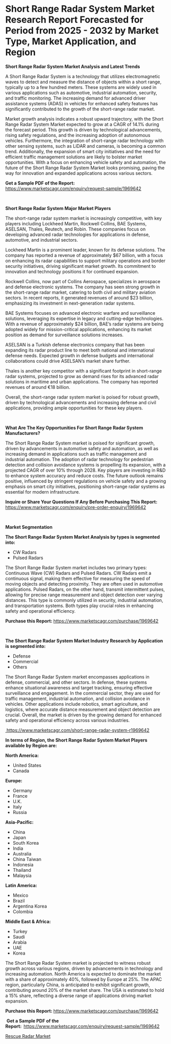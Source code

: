 <p><h1>Short Range Radar System Market Research Report Forecasted for Period from 2025 -  2032 by Market Type, Market Application, and Region</h1></p><p><strong>Short Range Radar System Market Analysis and Latest Trends</strong></p>
<p><p>A Short Range Radar System is a technology that utilizes electromagnetic waves to detect and measure the distance of objects within a short range, typically up to a few hundred meters. These systems are widely used in various applications such as automotive, industrial automation, security, and traffic monitoring. The increasing demand for advanced driver assistance systems (ADAS) in vehicles for enhanced safety features has significantly contributed to the growth of the short-range radar market.</p><p>Market growth analysis indicates a robust upward trajectory, with the Short Range Radar System Market expected to grow at a CAGR of 14.1% during the forecast period. This growth is driven by technological advancements, rising safety regulations, and the increasing adoption of autonomous vehicles. Furthermore, the integration of short-range radar technology with other sensing systems, such as LiDAR and cameras, is becoming a common trend. Additionally, the expansion of smart city initiatives and the need for efficient traffic management solutions are likely to bolster market opportunities. With a focus on enhancing vehicle safety and automation, the future of the Short Range Radar System Market looks promising, paving the way for innovation and expanded applications across various sectors.</p></p>
<p><strong>Get a Sample PDF of the Report:&nbsp;</strong> <a href="https://www.marketscagr.com/enquiry/request-sample/1969642?utm_campaign=3019&utm_medium=2&utm_source=Github&utm_content=ia&utm_term=10042025&utm_id=short-range-radar-system">https://www.marketscagr.com/enquiry/request-sample/1969642</a></p>
<p>&nbsp;</p>
<p><strong>Short Range Radar System Major Market Players</strong></p>
<p><p>The short-range radar system market is increasingly competitive, with key players including Lockheed Martin, Rockwell Collins, BAE Systems, ASELSAN, Thales, Reutech, and Robin. These companies focus on developing advanced radar technologies for applications in defense, automotive, and industrial sectors.</p><p>Lockheed Martin is a prominent leader, known for its defense solutions. The company has reported a revenue of approximately $67 billion, with a focus on enhancing its radar capabilities to support military operations and border security initiatives, driving significant market growth. Its commitment to innovation and technology positions it for continued expansion.</p><p>Rockwell Collins, now part of Collins Aerospace, specializes in aerospace and defense electronic systems. The company has seen strong growth in the short-range radar market, catering to both civil and military aviation sectors. In recent reports, it generated revenues of around $23 billion, emphasizing its investment in next-generation radar systems.</p><p>BAE Systems focuses on advanced electronic warfare and surveillance solutions, leveraging its expertise in legacy and cutting-edge technologies. With a revenue of approximately $24 billion, BAE’s radar systems are being adopted widely for mission-critical applications, enhancing its market position as demand for surveillance solutions increases.</p><p>ASELSAN is a Turkish defense electronics company that has been expanding its radar product line to meet both national and international defense needs. Expected growth in defense budgets and international collaborations could drive ASELSAN’s market share further.</p><p>Thales is another key competitor with a significant footprint in short-range radar systems, projected to grow as demand rises for its advanced radar solutions in maritime and urban applications. The company has reported revenues of around €18 billion.</p><p>Overall, the short-range radar system market is poised for robust growth, driven by technological advancements and increasing defense and civil applications, providing ample opportunities for these key players.</p></p>
<p>&nbsp;</p>
<p><strong>What Are The Key Opportunities For Short Range Radar System Manufacturers?</strong></p>
<p><p>The Short Range Radar System market is poised for significant growth, driven by advancements in automotive safety and automation, as well as increasing demand in applications such as traffic management and industrial automation. The adoption of radar technology for pedestrian detection and collision avoidance systems is propelling its expansion, with a projected CAGR of over 10% through 2028. Key players are investing in R&D to enhance system accuracy and reduce costs. The future outlook remains positive, influenced by stringent regulations on vehicle safety and a growing emphasis on smart city initiatives, positioning short-range radar systems as essential for modern infrastructure.</p></p>
<p><strong>Inquire or Share Your Questions If Any Before Purchasing This Report:</strong> <a href="https://www.marketscagr.com/enquiry/pre-order-enquiry/1969642?utm_campaign=3019&utm_medium=2&utm_source=Github&utm_content=ia&utm_term=10042025&utm_id=short-range-radar-system">https://www.marketscagr.com/enquiry/pre-order-enquiry/1969642</a></p>
<p>&nbsp;</p>
<p><strong>Market Segmentation</strong></p>
<p><strong>The Short Range Radar System Market Analysis by types is segmented into:</strong></p>
<p><ul><li>CW Radars</li><li>Pulsed Radars</li></ul></p>
<p><p>The Short Range Radar System market includes two primary types: Continuous Wave (CW) Radars and Pulsed Radars. CW Radars emit a continuous signal, making them effective for measuring the speed of moving objects and detecting proximity. They are often used in automotive applications. Pulsed Radars, on the other hand, transmit intermittent pulses, allowing for precise range measurement and object detection over varying distances. This type is commonly utilized in security, industrial automation, and transportation systems. Both types play crucial roles in enhancing safety and operational efficiency.</p></p>
<p><strong>Purchase this Report:&nbsp;</strong><a href="https://www.marketscagr.com/purchase/1969642?utm_campaign=3019&utm_medium=2&utm_source=Github&utm_content=ia&utm_term=10042025&utm_id=short-range-radar-system">https://www.marketscagr.com/purchase/1969642</a></p>
<p>&nbsp;</p>
<p><strong>The Short Range Radar System Market Industry Research by Application is segmented into:</strong></p>
<p><ul><li>Defense</li><li>Commercial</li><li>Others</li></ul></p>
<p><p>The Short Range Radar System market encompasses applications in defense, commercial, and other sectors. In defense, these systems enhance situational awareness and target tracking, ensuring effective surveillance and engagement. In the commercial sector, they are used for traffic management, industrial automation, and collision avoidance in vehicles. Other applications include robotics, smart agriculture, and logistics, where accurate distance measurement and object detection are crucial. Overall, the market is driven by the growing demand for enhanced safety and operational efficiency across various industries.</p></p>
<p><a href="https://www.marketscagr.com/short-range-radar-system-r1969642?utm_campaign=3019&utm_medium=2&utm_source=Github&utm_content=ia&utm_term=10042025&utm_id=short-range-radar-system">&nbsp;https://www.marketscagr.com/short-range-radar-system-r1969642</a></p>
<p><strong>In terms of Region, the Short Range Radar System Market Players available by Region are:</strong></p>
<p>
    <p> <strong> North America: </strong>
        <ul>
            <li>United States</li>
            <li>Canada</li>
        </ul>
        </p> 
    <p> <strong> Europe: </strong>
        <ul>
            <li>Germany</li>
            <li>France</li>
            <li>U.K.</li>
            <li>Italy</li>
            <li>Russia</li>
        </ul>
        </p> 
    <p> <strong> Asia-Pacific: </strong>
        <ul>
            <li>China</li>
            <li>Japan</li>
            <li>South Korea</li>
            <li>India</li>
            <li>Australia</li>
            <li>China Taiwan</li>
            <li>Indonesia</li>
            <li>Thailand</li>
            <li>Malaysia</li>
        </ul>
        </p> 
    <p> <strong> Latin America: </strong>
        <ul>
            <li>Mexico</li>
            <li>Brazil</li>
            <li>Argentina Korea</li>
            <li>Colombia</li>
        </ul>
        </p> 
    <p> <strong> Middle East & Africa: </strong>
        <ul>
            <li>Turkey</li>
            <li>Saudi</li>
            <li>Arabia</li>
            <li>UAE</li>
            <li>Korea</li>
        </ul>
    </p>
    </p>
<p><p>The Short Range Radar System market is projected to witness robust growth across various regions, driven by advancements in technology and increasing automation. North America is expected to dominate the market with a share of approximately 40%, followed by Europe at 25%. The APAC region, particularly China, is anticipated to exhibit significant growth, contributing around 20% of the market share. The USA is estimated to hold a 15% share, reflecting a diverse range of applications driving market expansion.</p></p>
<p><strong>Purchase this Report: </strong><a href="https://www.marketscagr.com/purchase/1969642?utm_campaign=3019&utm_medium=2&utm_source=Github&utm_content=ia&utm_term=10042025&utm_id=short-range-radar-system">https://www.marketscagr.com/purchase/1969642</a></p>
<p>&nbsp;<strong>Get a Sample PDF of the Report:&nbsp;&nbsp;</strong><a href="https://www.marketscagr.com/enquiry/request-sample/1969642?utm_campaign=3019&utm_medium=2&utm_source=Github&utm_content=ia&utm_term=10042025&utm_id=short-range-radar-system">https://www.marketscagr.com/enquiry/request-sample/1969642</a></p>
<p><strong></strong></p>
<p><p><a href="https://github.com/uripeachrii/Market-Research-Report-List-1/blob/main/rescue-radar-market.md?utm_campaign=3019&utm_medium=2&utm_source=Github&utm_content=ia&utm_term=10042025&utm_id=short-range-radar-system">Rescue Radar Market</a></p></p>